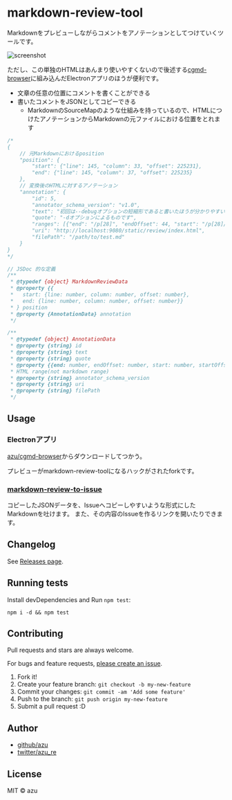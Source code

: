 # markdown-review-tool

Markdownをプレビューしながらコメントをアノテーションとしてつけていくツールです。

![screenshot](https://monosnap.com/file/eBG78kCoJQAcFiJRyLlndaijqM71Tj.png)

ただし、この単独のHTMLはあんまり使いやすくないので後述する[cgmd-browser](https://github.com/nakajmg/cgmd-browser "cgmd-browser")に組み込んだElectronアプリのほうが便利です。

- 文章の任意の位置にコメントを書くことができる
- 書いたコメントをJSONとしてコピーできる
    - MarkdownのSourceMapのような仕組みを持っているので、HTMLにつけたアノテーションからMarkdownの元ファイルにおける位置をとれます

```js
/* 
{
    // 元Markdownにおけるposition
    "position": {
        "start": {"line": 145, "column": 33, "offset": 225231},
        "end": {"line": 145, "column": 37, "offset": 225235}
    },
    // 変換後のHTMLに対するアノテーション
    "annotation": {
        "id": 5,
        "annotator_schema_version": "v1.0",
        "text": "初回は--debugオプションの短縮形であると書いたほうが分かりやすいかも\n(以下にもデバッグ時に使うぞって感じ)\nhttps://github.com/substack/node-browserify",
        "quote": "-dオプションによるものです",
        "ranges": [{"end": "/p[28]", "endOffset": 44, "start": "/p[28]/code[2]", "startOffset": 0}],
        "uri": "http://localhost:9080/static/review/index.html",
        "filePath": "/path/to/test.md"
    }
}
*/

// JSDoc 的な定義
/**
 * @typedef {object} MarkdownReviewData
 * @property {{
 *   start: {line: number, column: number, offset: number},
 *   end: {line: number, column: number, offset: number}}
 * } position
 * @property {AnnotationData} annotation
 */

/**
 * @typedef {object} AnnotationData
 * @property {string} id
 * @property {string} text
 * @property {string} quote
 * @property {{end: number, endOffset: number, start: number, startOffset: number}} ranges
 * HTML range(not markdown range)
 * @property {string} annotator_schema_version
 * @property {string} uri
 * @property {string} filePath
 */
```

## Usage

### Electronアプリ

[azu/cgmd-browser](https://github.com/azu/cgmd-browser "azu/cgmd-browser")からダウンロードしてつかう。

プレビューがmarkdown-review-toolになるハックがされたforkです。

### [markdown-review-to-issue](https://github.com/azu/markdown-review-to-issue "markdown-review-to-issue")

コピーしたJSONデータを、Issueへコピーしやすいような形式にしたMarkdownを吐けます。
また、その内容のIssueを作るリンクを開いたりできます。

## Changelog

See [Releases page](https://github.com/azu/markdown-review-tool/releases).

## Running tests

Install devDependencies and Run `npm test`:

    npm i -d && npm test

## Contributing

Pull requests and stars are always welcome.

For bugs and feature requests, [please create an issue](https://github.com/azu/markdown-review-tool/issues).

1. Fork it!
2. Create your feature branch: `git checkout -b my-new-feature`
3. Commit your changes: `git commit -am 'Add some feature'`
4. Push to the branch: `git push origin my-new-feature`
5. Submit a pull request :D

## Author

- [github/azu](https://github.com/azu)
- [twitter/azu_re](https://twitter.com/azu_re)

## License

MIT © azu
